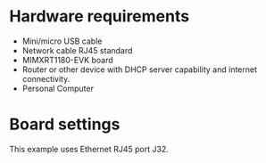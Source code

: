 Hardware requirements
===================
- Mini/micro USB cable
- Network cable RJ45 standard
- MIMXRT1180-EVK board
- Router or other device with DHCP server capability and internet connectivity.
- Personal Computer

Board settings
============
This example uses Ethernet RJ45 port J32.

